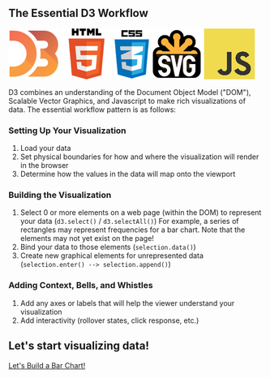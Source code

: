 
## The Essential D3 Workflow

![D3 Logo](../logos/d3_logo_100.png)  ![HTML5 Logo](../logos/html5_logo_100.png)   ![CSS Logo](../logos/CSS3_logo_100.png)    ![SVG Logo](../logos/svg_logo_100.png)    ![Javascript Logo](../logos/js_logo_100.png)

D3 combines an understanding of the Document Object Model ("DOM"), Scalable Vector Graphics, and Javascript to make rich visualizations of data. The essential workflow pattern is as follows:

### Setting Up Your Visualization

1. Load your data
2. Set physical boundaries for how and where the visualization will render in the browser
3. Determine how the values in the data will map onto the viewport

### Building the Visualization

1. Select 0 or more elements on a web page (within the DOM) to represent your data (`d3.select()` / `d3.selectAll()`)
    For example, a series of rectangles may represent frequencies for a bar chart. Note that the elements may not yet exist on the page!
2. Bind your data to those elements (`selection.data()`)
3. Create new graphical elements for unrepresented data (`selection.enter() --> selection.append()`)

### Adding Context, Bells, and Whistles

1. Add any axes or labels that will help the viewer understand your visualization
2. Add interactivity (rollover states, click response, etc.)

## Let's start visualizing data!

[Let's Build a Bar Chart!](build_bar_chart.md)
